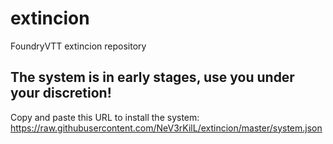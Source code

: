 # extincion
FoundryVTT extincion repository

## The system is in early stages, use you under your discretion!

Copy and paste this URL to install the system: https://raw.githubusercontent.com/NeV3rKilL/extincion/master/system.json

